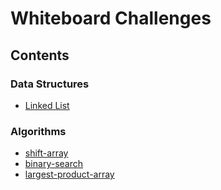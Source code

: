 # Whiteboard Challenges

## Contents
### Data Structures
- [Linked List](https://github.com/dsnowb/data-structures-and-algorithms/tree/linked-list/data_structures/linked_list)

### Algorithms
- [shift-array](https://github.com/dsnowb/data-structures-and-algorithms/tree/shift-array/challenges/shift-array)
- [binary-search](https://github.com/dsnowb/data-structures-and-algorithms/tree/binary-search/challenges/binary-search)
- [largest-product-array](https://github.com/dsnowb/data-structures-and-algorithms/tree/largest-product-array/challenges/largest-product-array)
